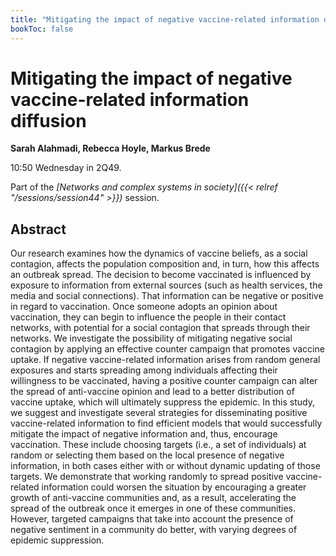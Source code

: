 ```yaml
---
title: "Mitigating the impact of negative vaccine-related information diffusion"
bookToc: false
---
```


# Mitigating the impact of negative vaccine-related information diffusion

**Sarah Alahmadi, Rebecca Hoyle, Markus Brede**

10:50 Wednesday in 2Q49.

Part of the *[Networks and complex systems in society]({{< relref "/sessions/session44" >}})* session.

## Abstract

Our research examines how the dynamics of vaccine beliefs, as a social
contagion, affects the population composition and, in turn, how this affects
an outbreak spread. The decision to become vaccinated is influenced by
exposure to information from external sources (such as health services,
the media and social connections). That information can be negative or
positive in regard to vaccination. Once someone adopts an opinion about
vaccination, they can begin to influence the people in their contact
networks, with potential for a social contagion that spreads through their
networks.
We investigate the possibility of mitigating negative social contagion by
applying an effective counter campaign that promotes vaccine uptake. If
negative vaccine-related information arises from random general
exposures and starts spreading among individuals affecting their
willingness to be vaccinated, having a positive counter campaign can alter
the spread of anti-vaccine opinion and lead to a better distribution of
vaccine uptake, which will ultimately suppress the epidemic.
In this study, we suggest and investigate several strategies for
disseminating positive vaccine-related information to find efficient models
that would successfully mitigate the impact of negative information and,
thus, encourage vaccination. These include choosing targets (i.e., a set of
individuals) at random or selecting them based on the local presence of
negative information, in both cases either with or without dynamic updating
of those targets. We demonstrate that working randomly to spread positive
vaccine-related information could worsen the situation by encouraging a
greater growth of anti-vaccine communities and, as a result, accelerating
the spread of the outbreak once it emerges in one of these communities.
However, targeted campaigns that take into account the presence of
negative sentiment in a community do better, with varying degrees of
epidemic suppression.


